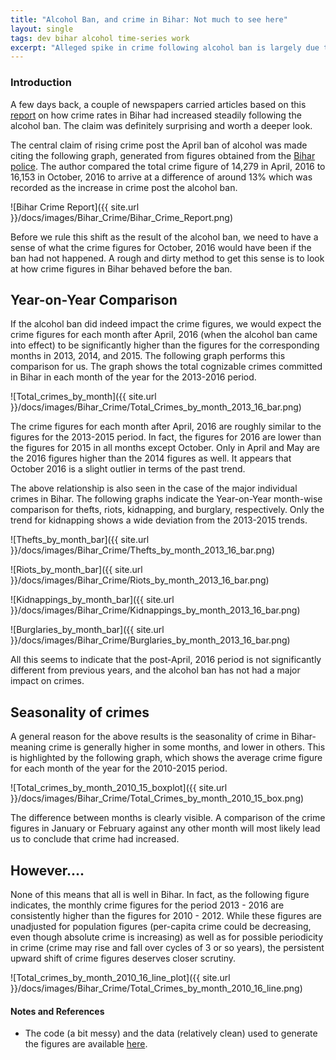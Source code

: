 ```yaml
---
title: "Alcohol Ban, and crime in Bihar: Not much to see here"
layout: single
tags: dev bihar alcohol time-series work
excerpt: "Alleged spike in crime following alcohol ban is largely due to seasonality in crime figures."
---
```

### Introduction
A few days back, a couple of newspapers carried articles based on this [report](http://www.indiaspend.com/cover-story/270-days-after-bihar-liquor-ban-major-crimes-up-13-40759) on how crime rates in Bihar had increased steadily following the alcohol ban. The claim was definitely surprising and worth a deeper look.

The central claim of rising crime post the April ban of alcohol was made citing the following graph, generated from figures obtained from the [Bihar police](http://biharpolice.bih.nic.in/menuhome/crime-in-bihar.html). The author compared the total crime figure of 14,279 in April, 2016 to 16,153 in October, 2016 to arrive at a difference of around 13% which was recorded as the increase in crime post the alcohol ban.

![Bihar Crime Report]({{ site.url }}/docs/images/Bihar_Crime/Bihar_Crime_Report.png)

Before we rule this shift as the result of the alcohol ban, we need to have a sense of what the crime figures for October, 2016 would have been if the ban had not happened. A rough and dirty method to get this sense is to look at how crime figures in Bihar behaved before the ban.

## Year-on-Year Comparison
If the alcohol ban did indeed impact the crime figures, we would expect the crime figures for each month after April, 2016 (when the alcohol ban came into effect) to be significantly higher than the figures for the corresponding months in 2013, 2014, and 2015. The following graph performs this comparison for us. The graph shows the total cognizable crimes committed in Bihar in each month of the year for the 2013-2016 period.

![Total_crimes_by_month]({{ site.url }}/docs/images/Bihar_Crime/Total_Crimes_by_month_2013_16_bar.png)

The crime figures for each month after April, 2016 are roughly similar to the figures for the 2013-2015 period. In fact, the figures for 2016 are lower than the figures for 2015 in all months except October. Only in April and May are the 2016 figures higher than the 2014 figures as well. It appears that October 2016 is a slight outlier in terms of the past trend.

The above relationship is also seen in the case of the major individual crimes in Bihar. The following graphs indicate the Year-on-Year month-wise comparison for thefts, riots, kidnapping, and burglary, respectively. Only the trend for kidnapping shows a wide deviation from the 2013-2015 trends.

![Thefts_by_month_bar]({{ site.url }}/docs/images/Bihar_Crime/Thefts_by_month_2013_16_bar.png)

![Riots_by_month_bar]({{ site.url }}/docs/images/Bihar_Crime/Riots_by_month_2013_16_bar.png)

![Kidnappings_by_month_bar]({{ site.url }}/docs/images/Bihar_Crime/Kidnappings_by_month_2013_16_bar.png)

![Burglaries_by_month_bar]({{ site.url }}/docs/images/Bihar_Crime/Burglaries_by_month_2013_16_bar.png)

All this seems to indicate that the post-April, 2016 period is not significantly different from previous years, and the alcohol ban has not had a major impact on crimes.

## Seasonality of crimes
A general reason for the above results is the seasonality of crime in Bihar- meaning crime is generally higher in some months, and lower in others. This is highlighted by the following graph, which shows the average crime figure for each month of the year for the 2010-2015 period.

![Total_crimes_by_month_2010_15_boxplot]({{ site.url }}/docs/images/Bihar_Crime/Total_Crimes_by_month_2010_15_box.png)

The difference between months is clearly visible. A comparison of the crime figures in January or February against any other month will most likely lead us to conclude that crime had increased.

## However....
None of this means that all is well in Bihar. In fact, as the following figure indicates, the monthly crime figures for the period 2013 - 2016 are consistently higher than the figures for 2010 - 2012. While these figures are unadjusted for population figures (per-capita crime could be decreasing, even though absolute crime is increasing) as well as for possible periodicity in crime (crime may rise and fall over cycles of 3 or so years), the persistent upward shift of crime figures deserves closer scrutiny.

![Total_crimes_by_month_2010_16_line_plot]({{ site.url }}/docs/images/Bihar_Crime/Total_Crimes_by_month_2010_16_line.png)

#### Notes and References
- The code (a bit messy) and the data (relatively clean) used to generate the figures are available [here](https://github.com/pj-paul/pj-paul.github.io/tree/master/docs/images/Bihar_Crime).

